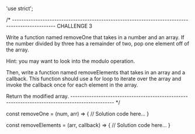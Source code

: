 'use strict';

/* ------------------------------------------------------------------------------------------------
CHALLENGE 3

Write a function named removeOne that takes in a number and an array. If the number divided by three has a remainder of two, pop one element off of the array.

Hint: you may want to look into the modulo operation.

Then, write a function named removeElements that takes in an array and a callback. This function should use a for loop to iterate over the array and invoke the callback once for each element in the array.

Return the modified array.
------------------------------------------------------------------------------------------------ */

const removeOne = (num, arr) => {
  // Solution code here...
}

const removeElements = (arr, callback) => {
  // Solution code here...
}